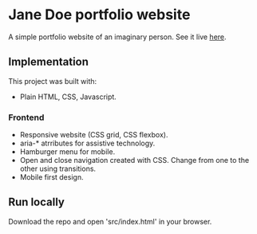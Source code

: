 # Jane Doe portfolio website

A simple portfolio website of an imaginary person. See it live [here](https://tasxatzial.github.io/janedoe-website).

## Implementation

This project was built with:

* Plain HTML, CSS, Javascript.

### Frontend

* Responsive website (CSS grid, CSS flexbox).
* aria-* atrributes for assistive technology.
* Hamburger menu for mobile.
* Open and close navigation created with CSS. Change from one to the other using transitions.
* Mobile first design.

## Run locally

Download the repo and open 'src/index.html' in your browser.
